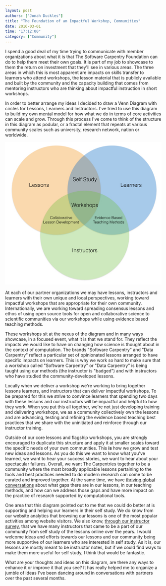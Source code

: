 ```yaml
---
layout: post
authors: ["Jonah Duckles"]
title: "The Foundation of an Impactful Workshop, Communities"
date: 2016-03-01
time: "17:12:00"
category: ["Community"]
---
```


I spend a good deal of my time trying to communicate with member
organizations about what it is that The Software Carpentry Foundation can do
to help them meet their own goals. It is part of my job to showcase to them
the return on investment that they'll see in various areas. The three areas in
which this is most apparent are impacts on skills transfer to learners who
attend workshops, the lesson material that is publicly available and built by
the community and the capacity building that comes from mentoring instructors
who are thinking about impactful instruction in short workshops.  

In order to better arrange my ideas I decided to draw a Venn Diagram  with
circles for Lessons, Learners and Instructors. I've tried to use this diagram to
build my own mental model for how what we do in terms of core activities can
scale and grow. Through this process I've come to think of the structure in this
diagram as  podular, or a fractal element that repeats at various community
scales such as university, research network, nation or worldwide.

![The Components of Software Carpentry](/files/2016/03/venn_diagram.jpg)

At each of our partner organizations we may have lessons, instructors and
learners with their own unique and local perspectives, working toward impactful
workshops that are appropriate for their own community. Internationally, we are
working toward spreading consensus lessons and ethos of using open source tools
for open and collaborative science to scientific communities via our workshops
while using evidence based teaching methods.

These workshops sit at the nexus of the diagram and in many ways showcase, in a
focused event, what it is that we stand for. They reflect the impacts we would
like to have on changing how science is thought about in the context of
computation. The brands "Software Carpentry" and "Data Carpentry" reflect a
particular set of opinionated lessons arranged to have specific impacts on
learners. This is why we work so hard to make sure that a workshop called
"Software Carpentry" or "Data Carpentry" is being taught using our methods (the
instructor is "badged") and with instructors who have studied the
community-developed lessons.

Locally when we deliver a workshop we're working to bring together lessons
learners, and instructors that can deliver impactful workshops. To be prepared
for this we strive to convince learners that spending two days with
these lessons and our instructors will be impactful and helpful to how they
work. When you put this all together, we're not just developing training and
delivering workshops, we as a community collectively own the lessons and are
advancing, testing and refining the evidence based teaching best practices that
we share with the uninitiated and reinforce through our instructor training.

Outside of our core lessons and flagship workshops, you are strongly
encouraged to duplicate this structure and apply it at smaller scales toward
the specific needs of your own communities. This **is** how we grow and test
new  ideas and lessons. As you do this we want to know what you've learned, we
want to hear your success stories, we want to hear about your spectacular
failures. Overall, we want The Carpentries together to be a community where the
most broadly applicable lessons pertaining to the tools and best practices
needed to do modern research can come to be curated and improved together. At
the same time, we have [thriving global
conversations](http://lists.software-carpentry.org/pipermail/discuss_lists.software-carpentry.org/)
about what gaps there are in our lessons, in our teaching methods, and how can
we address those gaps and have more impact on the practice of research supported
by computational tools.

One area that this diagram pointed out to me that we could do better at is
supporting and helping our learners in their self study. We do know from our
website analytics that browsing our lessons is one of the most popular
activities among website visitors. We also know, [through our instructor
survey]({{site.url}}/blog/2016/01/instructor-survey.html), that we have many
instructors that came to be a part of our community from self study of the
lessons online over the years. I would welcome ideas and efforts towards our
lessons and our community being more supportive of our learners who are
interested in self study. As it is, our lessons are mostly meant to be
instructor notes, but if we could find ways to make them more useful for self
study, I think that would be fantastic.

What are your thoughts and ideas on this diagram, are there any ways to
enhance it or improve it that you see? It has really helped me to organize
a jumble of ideas I've been dancing around in conversations with partners
over the past several months.
